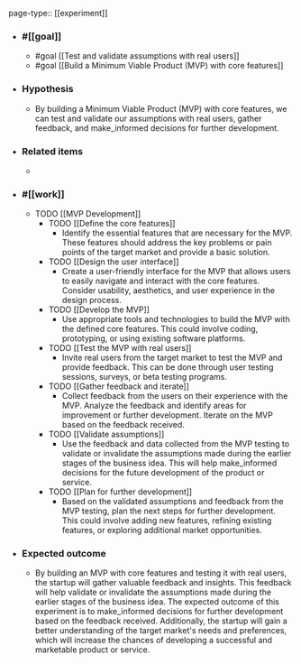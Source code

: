 page-type:: [[experiment]]



  - ### #[[goal]]
    - #goal [[Test and validate assumptions with real users]]
    - #goal [[Build a Minimum Viable Product (MVP) with core features]]
  - ### Hypothesis
    - By building a Minimum Viable Product (MVP) with core features, we can test and validate our assumptions with real users, gather feedback, and make_informed decisions for further development.
  - ### Related items
    - 
  - ### #[[work]]
    - TODO [[MVP Development]]
      - TODO [[Define the core features]]
        - Identify the essential features that are necessary for the MVP. These features should address the key problems or pain points of the target market and provide a basic solution.
      - TODO [[Design the user interface]]
        - Create a user-friendly interface for the MVP that allows users to easily navigate and interact with the core features. Consider usability, aesthetics, and user experience in the design process.
      - TODO [[Develop the MVP]]
        - Use appropriate tools and technologies to build the MVP with the defined core features. This could involve coding, prototyping, or using existing software platforms.
      - TODO [[Test the MVP with real users]]
        - Invite real users from the target market to test the MVP and provide feedback. This can be done through user testing sessions, surveys, or beta testing programs.
      - TODO [[Gather feedback and iterate]]
        - Collect feedback from the users on their experience with the MVP. Analyze the feedback and identify areas for improvement or further development. Iterate on the MVP based on the feedback received.
      - TODO [[Validate assumptions]]
        - Use the feedback and data collected from the MVP testing to validate or invalidate the assumptions made during the earlier stages of the business idea. This will help make_informed decisions for the future development of the product or service.
      - TODO [[Plan for further development]]
        - Based on the validated assumptions and feedback from the MVP testing, plan the next steps for further development. This could involve adding new features, refining existing features, or exploring additional market opportunities.
  - ### Expected outcome
    - By building an MVP with core features and testing it with real users, the startup will gather valuable feedback and insights. This feedback will help validate or invalidate the assumptions made during the earlier stages of the business idea. The expected outcome of this experiment is to make_informed decisions for further development based on the feedback received. Additionally, the startup will gain a better understanding of the target market's needs and preferences, which will increase the chances of developing a successful and marketable product or service.
